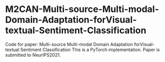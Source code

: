 # M2CAN-Multi-source-Multi-modal-Domain-Adaptation-forVisual-textual-Sentiment-Classification
Code for paper: Multi-source Multi-modal Domain Adaptation forVisual-textual Sentiment Classification
This is a PyTorch implementation. Paper is submitted to NeurIPS2021.
